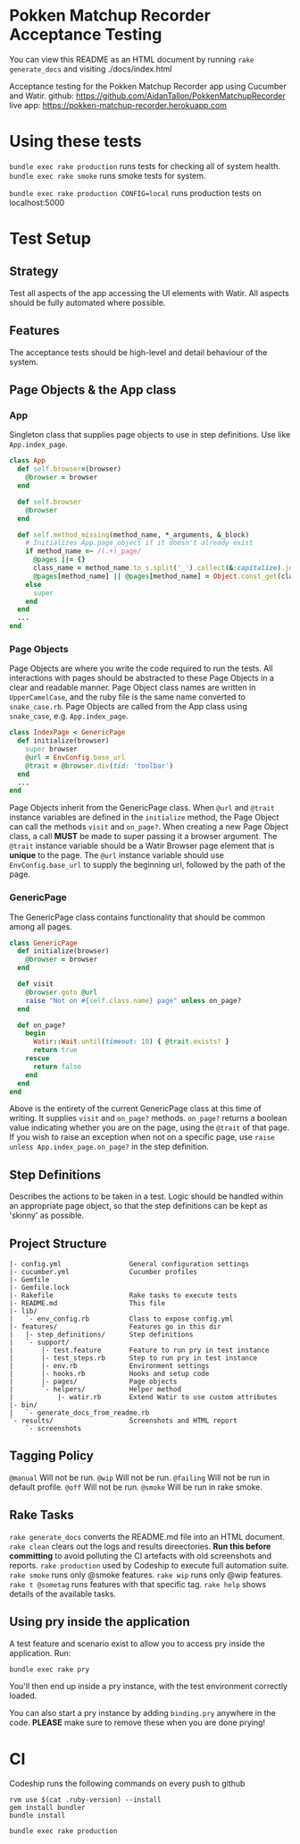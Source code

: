 # Pokken Matchup Recorder Acceptance Testing

You can view this README as an HTML document by running `rake generate_docs` and visiting ./docs/index.html

Acceptance testing for the Pokken Matchup Recorder app using Cucumber and Watir.
github: https://github.com/AidanTallon/PokkenMatchupRecorder
live app: https://pokken-matchup-recorder.herokuapp.com

# Using these tests

`bundle exec rake production` runs tests for checking all of system health.
`bundle exec rake smoke` runs smoke tests for system.

`bundle exec rake production CONFIG=local` runs production tests on localhost:5000

# Test Setup

## Strategy

Test all aspects of the app accessing the UI elements with Watir. All aspects should be fully automated where possible.

## Features

The acceptance tests should be high-level and detail behaviour of the system.

## Page Objects & the App class

### App

Singleton class that supplies page objects to use in step definitions. Use like `App.index_page`.

```ruby
class App
  def self.browser=(browser)
    @browser = browser
  end

  def self.browser
    @browser
  end

  def self.method_missing(method_name, *_arguments, &_block)
    # Initializes App.page_object if it doesn't already exist
    if method_name =~ /(.+)_page/
      @pages ||= {}
      class_name = method_name.to_s.split('_').collect(&:capitalize).join
      @pages[method_name] || @pages[method_name] = Object.const_get(class_name).new(@browser)
    else
      super
    end
  end
  ...
end
```

### Page Objects

Page Objects are where you write the code required to run the tests. All interactions with pages should be abstracted to these Page Objects in a clear and readable manner. Page Object class names are written in `UpperCamelCase`, and the ruby file is the same name converted to `snake_case.rb`. Page Objects are called from the App class using `snake_case`, e.g. `App.index_page`.

```ruby
class IndexPage < GenericPage
  def initialize(browser)
    super browser
    @url = EnvConfig.base_url
    @trait = @browser.div(tid: 'toolbar')
  end
  ...
end
```

Page Objects inherit from the GenericPage class. When `@url` and `@trait` instance variables are defined in the `initialize` method, the Page Object can call the methods `visit` and `on_page?`. When creating a new Page Object class, a call **MUST** be made to super passing it a browser argument.
The `@trait` instance variable should be a Watir Browser page element that is **unique** to the page.
The `@url` instance variable should use `EnvConfig.base_url` to supply the beginning url, followed by the path of the page.

### GenericPage

The GenericPage class contains functionality that should be common among all pages.

```ruby
class GenericPage
  def initialize(browser)
    @browser = browser
  end

  def visit
    @browser.goto @url
    raise "Not on #{self.class.name} page" unless on_page?
  end

  def on_page?
    begin
      Watir::Wait.until(timeout: 10) { @trait.exists? }
      return true
    rescue
      return false
    end
  end
end
```

Above is the entirety of the current GenericPage class at this time of writing. It supplies `visit` and `on_page?` methods.
`on_page?` returns a boolean value indicating whether you are on the page, using the `@trait` of that page. If you wish to raise an exception when not on a specific page, use `raise unless App.index_page.on_page?` in the step definition.

## Step Definitions

Describes the actions to be taken in a test.
Logic should be handled within an appropriate page object, so that the step definitions can be kept as 'skinny' as possible.

## Project Structure

```text
|- config.yml                 General configuration settings
|- cucumber.yml               Cucumber profiles
|- Gemfile
|- Gemfile.lock
|- Rakefile                   Rake tasks to execute tests
|- README.md                  This file
|- lib/
|   `- env_config.rb          Class to expose config.yml
|- features/                  Features go in this dir
|   |- step_definitions/      Step definitions
|   `- support/
|       |- test.feature       Feature to run pry in test instance
|       |- test_steps.rb      Step to run pry in test instance
|       |- env.rb             Environment settings
|       |- hooks.rb           Hooks and setup code
|       |- pages/             Page objects
|       `- helpers/           Helper method
|           |- watir.rb       Extend Watir to use custom attributes
|- bin/
|   `- generate_docs_from_readme.rb
`- results/                   Screenshots and HTML report
    `- screenshots
```

## Tagging Policy

`@manual` Will not be run.
`@wip`  Will not be run.
`@failing`  Will not be run in default profile.
`@off`  Will not be run.
`@smoke` Will be run in rake smoke.

## Rake Tasks

`rake generate_docs` converts the README.md file into an HTML document.
`rake clean` clears out the logs and results direectories. **Run this before committing** to avoid polluting the CI artefacts with old screenshots and reports.
`rake production` used by Codeship to execute full automation suite.
`rake smoke` runs only @smoke features.
`rake wip` runs only @wip features.
`rake t @sometag` runs features with that specific tag.
`rake help` shows details of the available tasks.

## Using pry inside the application

A test feature and scenario exist to allow you to access pry inside the application. Run:

```bash
bundle exec rake pry
```

You'll then end up inside a pry instance, with the test environment correctly loaded.

You can also start a pry instance by adding `binding.pry` anywhere in the code. **PLEASE** make sure to remove these when you are done prying!

# CI

Codeship runs the following commands on every push to github
```
rvm use $(cat .ruby-version) --install
gem install bundler
bundle install

bundle exec rake production
```


